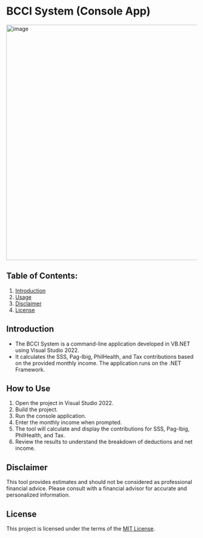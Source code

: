 # BCCI System (Console App)

<img width="620" alt="image" src="https://github.com/CJ-rogue/BCCI-Project-Console/assets/137157404/1866e29f-fb5f-4b07-8a4d-a23bc1daa317">

## Table of Contents:
1. [Introduction](#introduction)
2. [Usage](#how-to-use)
3. [Disclaimer](#disclaimer)
4. [License](#license)

## Introduction
- The BCCI System is a command-line application developed in VB.NET using Visual Studio 2022. 
- It calculates the SSS, Pag-Ibig, PhilHealth, and Tax contributions based on the provided monthly income. The application runs on the .NET Framework.

## How to Use
1. Open the project in Visual Studio 2022.
2. Build the project.
3. Run the console application.
4. Enter the monthly income when prompted.
5. The tool will calculate and display the contributions for SSS, Pag-Ibig, PhilHealth, and Tax.
6. Review the results to understand the breakdown of deductions and net income.
   
## Disclaimer
This tool provides estimates and should not be considered as professional financial advice. Please consult with a financial advisor for accurate and personalized information.

## License
This project is licensed under the terms of the [MIT License](LICENSE).
